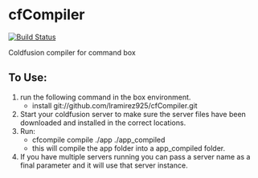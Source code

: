 # cfCompiler
[![Build Status](https://travis-ci.org/lramirez925/cfCompiler.svg?branch=master)](https://travis-ci.org/lramirez925/cfCompiler)

Coldfusion compiler for command box

## To Use:
1. run the following command in the box environment. 
    * install git://github.com/lramirez925/cfCompiler.git
2. Start your coldfusion server to make sure the server files have been downloaded and installed in the correct locations. 
3. Run:
    * cfcompile compile ./app ./app_compiled
    * this will compile the app folder into a app_compiled folder. 
4. If you have multiple servers running you can pass a server name as a final parameter and it will use that server instance. 
